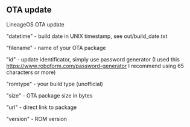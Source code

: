## OTA update
LineageOS OTA update

"datetime" - build date in UNIX timestamp, see out/build_date.txt

"filename" - name of your OTA package

"id" - update identificator, simply use password generator (I used this https://www.roboform.com/password-generator I recommend using 65 characters or more)

"romtype" - your build type (unofficial)

"size" - OTA package size in bytes

"url" - direct link to package

"version" - ROM version
